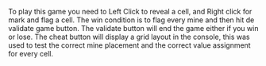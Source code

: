 To play this game you need to Left Click to reveal a cell, and Right click for mark and flag a cell.
The win condition is to flag every mine and then hit de validate game button.
The validate button will end the game either if you win or lose.
The cheat button will display a grid layout in the console, this was used to test the correct mine placement and the correct value assignment for every cell.
